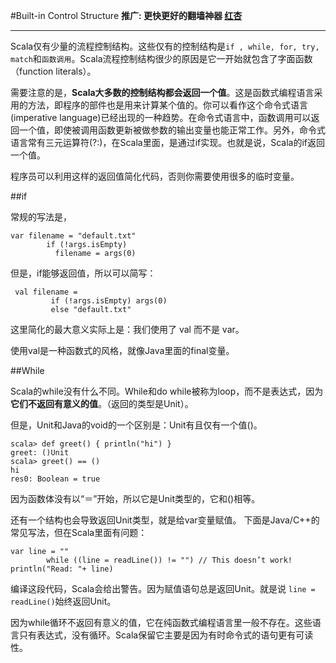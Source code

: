 #Built-in Control Structure
**推广: 更快更好的翻墙神器 [红杏]( http://honx.in/i/VPZdDZnKEyd7byzB)**

---

Scala仅有少量的流程控制结构。这些仅有的控制结构是`if , while, for, try, match`和`函数调用`。Scala流程控制结构很少的原因是它一开始就包含了字面函数（function literals）。

需要注意的是，**Scala大多数的控制结构都会返回一个值**。这是函数式编程语言采用的方法，即程序的部件也是用来计算某个值的。你可以看作这个命令式语言(imperative language)已经出现的一种趋势。在命令式语言中，函数调用可以返回一个值，即使被调用函数更新被做参数的输出变量也能正常工作。另外，命令式语言常有三元运算符(?:)，在Scala里面，是通过if实现。也就是说，Scala的if返回一个值。

程序员可以利用这样的返回值简化代码，否则你需要使用很多的临时变量。


##if

常规的写法是，

```
var filename = "default.txt"        if (!args.isEmpty)          filename = args(0)
```
但是，if能够返回值，所以可以简写：

```
 val filename =         if (!args.isEmpty) args(0)         else "default.txt"```
这里简化的最大意义实际上是：我们使用了 val 而不是 var。
使用val是一种函数式的风格，就像Java里面的final变量。
##While
Scala的while没有什么不同。While和do while被称为loop，而不是表达式，因为**它们不返回有意义的值**。（返回的类型是Unit）。
但是，Unit和Java的void的一个区别是：Unit有且仅有一个值()。
```scala> def greet() { println("hi") }greet: ()Unitscala> greet() == ()
hires0: Boolean = true
```

因为函数体没有以“＝”开始，所以它是Unit类型的，它和()相等。

还有一个结构也会导致返回Unit类型，就是给var变量赋值。
下面是Java/C++的常见写法，但在Scala里面有问题：

```
var line = ""        while ((line = readLine()) != "") // This doesn’t work!println("Read: "+ line)
```
编译这段代码，Scala会给出警告。因为赋值语句总是返回Unit。就是说 `line = readLine()`始终返回Unit。
因为while循环不返回有意义的值，它在纯函数式编程语言里一般不存在。这些语言只有表达式，没有循环。Scala保留它主要是因为有时命令式的语句更有可读性。
